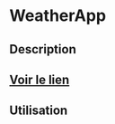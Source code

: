 # WeatherApp

## Description

## [Voir le lien](https://phildaiguille.github.io/WeatherApp/)

## Utilisation
